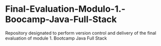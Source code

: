 # Final-Evaluation-Modulo-1.-Boocamp-Java-Full-Stack
Repository designated to perform version control and delivery of the final evaluation of module 1. Bootcamp Java Full Stack
